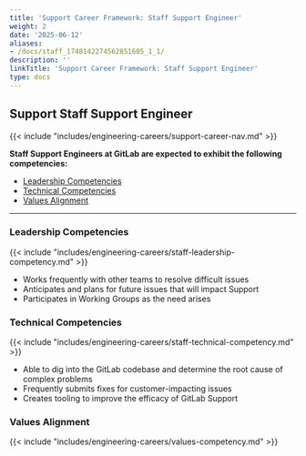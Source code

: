 ```yaml
---
title: 'Support Career Framework: Staff Support Engineer'
weight: 2
date: '2025-06-12'
aliases:
- /docs/staff_1748142274562851605_1_1/
description: ''
linkTitle: 'Support Career Framework: Staff Support Engineer'
type: docs
---
```


## Support Staff Support Engineer

 {{< include "includes/engineering-careers/support-career-nav.md" >}}

**Staff Support Engineers at GitLab are expected to exhibit the following competencies:**

- [Leadership Competencies](#leadership-competencies)
- [Technical Competencies](#technical-competencies)
- [Values Alignment](#values-alignment)

---

### Leadership Competencies

{{< include "includes/engineering-careers/staff-leadership-competency.md" >}}

- Works frequently with other teams to resolve difficult issues
- Anticipates and plans for future issues that will impact Support
- Participates in Working Groups as the need arises

### Technical Competencies

{{< include "includes/engineering-careers/staff-technical-competency.md" >}}

- Able to dig into the GitLab codebase and determine the root cause of complex problems
- Frequently submits fixes for customer-impacting issues
- Creates tooling to improve the efficacy of GitLab Support

### Values Alignment

{{< include "includes/engineering-careers/values-competency.md" >}}
